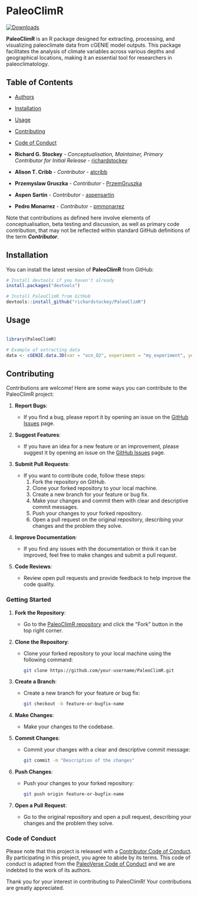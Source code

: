 # PaleoClimR

[![Downloads](https://cranlogs.r-pkg.org/badges/grand-total/PaleoClimR)](https://cran.r-project.org/package=PaleoClimR)


**PaleoClimR** is an R package designed for extracting, processing, and visualizing paleoclimate data from cGENIE model outputs. This package facilitates the analysis of climate variables across various depths and geographical locations, making it an essential tool for researchers in paleoclimatology.

## Table of Contents

- [Authors](#authors)
- [Installation](#installation)
- [Usage](#usage)
- [Contributing](#contributing)
- [Code of Conduct](#code-of-conduct)

- **Richard G. Stockey** - *Conceptualisation, Maintainer, Primary Contributor for Initial Release* - [richardstockey](https://github.com/richardstockey)
- **Alison T. Cribb** - *Contributor* - [atcribb](https://github.com/atcribb)
- **Przemyslaw Gruszka** - *Contributor* - [PrzemGruszka](https://github.com/PrzemGruszka)
- **Aspen Sartin** - *Contributor* - [aspensartin](https://github.com/aspensartin)
- **Pedro Monarrez** - *Contributor* - [pmmonarrez](https://github.com/pmmonarrez)

Note that contributions as defined here involve elements of conceptualisation, beta testing and discussion, as well as primary code contribution, that may not be reflected within standard GitHub definitions of the term ***Contributor***. 

## Installation

You can install the latest version of **PaleoClimR** from GitHub:

```R
# Install devtools if you haven't already
install.packages("devtools")

# Install PaleoClimR from GitHub
devtools::install_github("richardstockey/PaleoClimR")
```

## Usage
```R

library(PaleoClimR)

# Example of extracting data
data <- cGENIE.data.3D(var = "ocn_O2", experiment = "my_experiment", year = "default")
```

## Contributing

Contributions are welcome! Here are some ways you can contribute to the PaleoClimR project:

1. **Report Bugs**:
    - If you find a bug, please report it by opening an issue on the [GitHub Issues](https://github.com/richardstockey/PaleoClimR/issues) page.

2. **Suggest Features**:
    - If you have an idea for a new feature or an improvement, please suggest it by opening an issue on the [GitHub Issues](https://github.com/richardstockey/PaleoClimR/issues) page.

3. **Submit Pull Requests**:
    - If you want to contribute code, follow these steps:
      1. Fork the repository on GitHub.
      2. Clone your forked repository to your local machine.
      3. Create a new branch for your feature or bug fix.
      4. Make your changes and commit them with clear and descriptive commit messages.
      5. Push your changes to your forked repository.
      6. Open a pull request on the original repository, describing your changes and the problem they solve.

4. **Improve Documentation**:
    - If you find any issues with the documentation or think it can be improved, feel free to make changes and submit a pull request.

5. **Code Reviews**:
    - Review open pull requests and provide feedback to help improve the code quality.

### Getting Started

1. **Fork the Repository**:
    - Go to the [PaleoClimR repository](https://github.com/richardstockey/PaleoClimR) and click the "Fork" button in the top right corner.

2. **Clone the Repository**:
    - Clone your forked repository to your local machine using the following command:
      ```sh
      git clone https://github.com/your-username/PaleoClimR.git
      ```

3. **Create a Branch**:
    - Create a new branch for your feature or bug fix:
      ```sh
      git checkout -b feature-or-bugfix-name
      ```

4. **Make Changes**:
    - Make your changes to the codebase.

5. **Commit Changes**:
    - Commit your changes with a clear and descriptive commit message:
      ```sh
      git commit -m "Description of the changes"
      ```

6. **Push Changes**:
    - Push your changes to your forked repository:
      ```sh
      git push origin feature-or-bugfix-name
      ```

7. **Open a Pull Request**:
    - Go to the original repository and open a pull request, describing your changes and the problem they solve.

### Code of Conduct

Please note that this project is released with a [Contributor Code of Conduct](CODE_OF_CONDUCT.md). By participating in this project, you agree to abide by its terms. This code of conduct is adapted from the [PaleoVerse Code of Conduct](https://github.com/PaleoVerse/paleoverse/blob/main/CODE_OF_CONDUCT.md) and we are indebted to the work of its authors.

Thank you for your interest in contributing to PaleoClimR! Your contributions are greatly appreciated.
